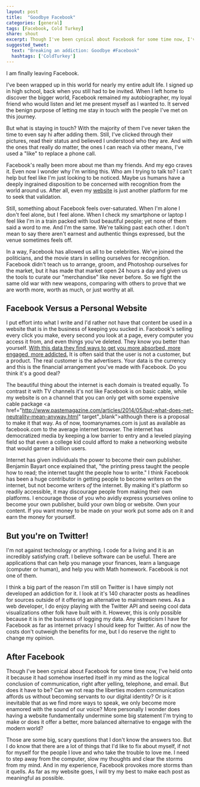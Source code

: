 ```yaml
---
layout: post
title:  "Goodbye Facebook"
categories: [general]
tags: [Facebook, Cold Turkey]
share: shout
excerpt: Though I've been cynical about Facebook for some time now, I've held onto it because it had somehow inserted itself in my mind as the logical conclusion of communication, right after yelling, telephone, and email. But does it have to be? Can we not reap the liberties modern communication affords us without becoming servants to our digital identity? Or is it
suggested_tweet:
  text: "Breaking an addiction: Goodbye #Facebook"
  hashtags: ['ColdTurkey']
---
```


I am finally leaving Facebook.

I've been wrapped up in this world for nearly my entire adult life. I signed up in high school, back when you still had to be invited. When I left home to discover the bigger world, Facebook remained my autobiographer, my loyal friend who would listen and let me present myself as I wanted to. It served the benign purpose of letting me stay in touch with the people I've met on this journey.

But what is staying in touch? With the majority of them I've never taken the time to even say hi after adding them. Still, I've clicked through their pictures, read their status and believed I understood who they are. And with the ones that really do matter, the ones I can reach via other means, I've used a "like" to replace a phone call.

Facebook's really been more about me than my friends. And my ego craves it. Even now I wonder why I'm writing this. Who am I trying to talk to? I can't help but feel like I'm just looking to be noticed. Maybe us humans have a deeply ingrained disposition to be concerned with recognition from the world around us. After all, even my [website](http://toomanynames.com/) is just another platform for me to seek that validation.

Still, something about Facebook feels over-saturated. When I'm alone I don't feel alone, but I feel alone. When I check my smartphone or laptop I feel like I'm in a train packed with loud beautiful people; yet none of them said a word to me. And I'm the same. We're talking past each other. I don't mean to say there aren't earnest and authentic things expressed, but the venue sometimes feels off.

In a way, Facebook has allowed us all to be celebrities. We've joined the politicians, and the movie stars in selling ourselves for recognition. Facebook didn't teach us to arrange, groom, and Photoshop ourselves for the market, but it has made that market open 24 hours a day and given us the tools to curate our "merchandise" like never before. So we fight the same old war with new weapons, comparing with others to prove that we are worth more, worth as much, or just worthy at all.

Facebook Versus a Personal Website
----------------------------------

I put effort into what I write and I'd rather not have that content be used in a website that is in the business of keeping you sucked in. Facebook's selling every click you make, every second you look at a page, every computer you access it from, and even things you've deleted. They know you better than yourself. <a href="http://www.slate.com/articles/technology/technology/2012/04/facebook_ipo_how_much_money_does_the_social_network_make_off_each_user_.html" target="_blank">With this data they find ways to get you more absorbed, more engaged, more addicted.</a> It is often said that the user is not a customer, but a product. The real customer is the advertisers. Your data is the currency and this is the financial arrangement you've made with Facebook. Do you think it's a good deal?

The beautiful thing about the internet is each domain is treated equally. To contrast it with TV channels it's not like Facebook is on basic cable, while my website is on a channel that you can only get with some expensive cable package <a href="http://www.pastemagazine.com/articles/2014/05/but-what-does-net-neutrality-mean-anyway.html" target"_blank">although there is a proposal to make it that way</a>. As of now, toomanynames.com is just as available as facebook.com to the average internet browser. The internet has democratized media by keeping a low barrier to entry and a leveled playing field so that even a college kid could afford to make a networking website that would garner a billion users.

Internet has given individuals the power to become their own publisher. Benjamin Bayart once explained that, "the printing press taught the people how to read; the internet taught the people how to write." I think Facebook has been a huge contributor in getting people to become writers on the internet, but not become writers *of* the internet. By making it's platform so readily accessible, it may discourage people from making their own platforms. I encourage those of you who avidly express yourselves online to become your own publisher, build your own blog or website. Own your content. If you want money to be made on your work put some ads on it and earn the money for yourself.

But you're on Twitter!
----------------------

I'm not against technology or anything. I code for a living and it is an incredibly satisfying craft. I believe software can be useful. There are applications that can help you manage your finances, learn a language (computer or human), and help you with Math homework. Facebook is not one of them.

I think a big part of the reason I'm still on Twitter is I have simply not developed an addiction for it. I look at it's 140 character posts as headlines for sources outside of it offering an alternative to mainstream news. As a web developer, I do enjoy playing with the Twitter API and seeing cool data visualizations other folk have built with it. However, this is only possible because it is in the business of logging my data. Any skepticism I have for Facebook as far as internet privacy I should keep for Twitter. As of now the costs don't outweigh the benefits for me, but I do reserve the right to change my opinion.

After Facebook
--------------

Though I've been cynical about Facebook for some time now, I've held onto it because it had somehow inserted itself in my mind as the logical conclusion of communication, right after yelling, telephone, and email. But does it have to be? Can we not reap the liberties modern communication affords us without becoming servants to our digital identity? Or is it inevitable that as we find more ways to speak, we only become more enamored with the sound of our voice? More personally I wonder does having a website fundamentally undermine some big statement I'm trying to make or does it offer a better, more balanced alternative to engage with the modern world?

Those are some big, scary questions that I don't know the answers too. But I do know that there are a lot of things that I'd like to fix about myself, if not for myself for the people I love and who take the trouble to love me. I need to step away from the computer, slow my thoughts and clear the storms from my mind. And in my experience, Facebook provokes more storms than it quells. As far as my website goes, I will try my best to make each post as meaningful as possible.